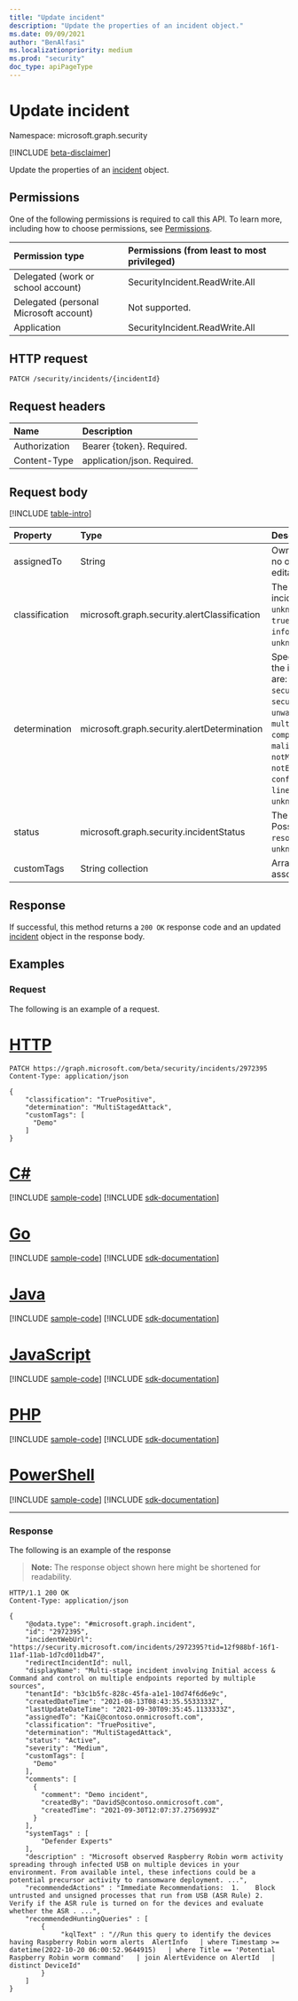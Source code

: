 ```yaml
---
title: "Update incident"
description: "Update the properties of an incident object."
ms.date: 09/09/2021
author: "BenAlfasi"
ms.localizationpriority: medium
ms.prod: "security"
doc_type: apiPageType
---
```


# Update incident
Namespace: microsoft.graph.security

[!INCLUDE [beta-disclaimer](../../includes/beta-disclaimer.md)]

Update the properties of an [incident](../resources/security-incident.md) object.

## Permissions
One of the following permissions is required to call this API. To learn more, including how to choose permissions, see [Permissions](/graph/permissions-reference).


|Permission type|Permissions (from least to most privileged)|
|:---|:---|
|Delegated (work or school account)|SecurityIncident.ReadWrite.All|
|Delegated (personal Microsoft account)|Not supported.|
|Application|SecurityIncident.ReadWrite.All|

## HTTP request

<!-- {
  "blockType": "ignored"
}
-->
``` http
PATCH /security/incidents/{incidentId}
```

## Request headers
|Name|Description|
|:---|:---|
|Authorization|Bearer {token}. Required.|
|Content-Type|application/json. Required.|

## Request body
[!INCLUDE [table-intro](../../includes/update-property-table-intro.md)]


|Property|Type|Description|
|:---|:---|:---|
|assignedTo|String|Owner of the incident, or null if no owner is assigned. Free editable text.|
|classification|microsoft.graph.security.alertClassification|The specification for the incident. Possible values are: `unknown`, `falsePositive`, `truePositive`, `informationalExpectedActivity`, `unknownFutureValue`.|
|determination|microsoft.graph.security.alertDetermination|Specifies the determination of the incident. Possible values are: `unknown`, `apt`, `malware`, `securityPersonnel`, `securityTesting`, `unwantedSoftware`, `other`, `multiStagedAttack`, `compromisedUser`, `phishing`, `maliciousUserActivity`, `notMalicious`, `notEnoughDataToValidate`, `confirmedUserActivity`, `lineOfBusinessApplication`, `unknownFutureValue`.|
|status|microsoft.graph.security.incidentStatus|The status of the incident. Possible values are: `active`, `resolved`, `redirected`, `unknownFutureValue`.|
|customTags|String collection|Array of custom tags associated with an incident.|


## Response

If successful, this method returns a `200 OK` response code and an updated [incident](../resources/security-incident.md) object in the response body.

## Examples

### Request
The following is an example of a request.

# [HTTP](#tab/http)
<!-- {
  "blockType": "request",
  "sampleKeys": ["2972395"],
  "name": "update_incident"
}
-->
``` http
PATCH https://graph.microsoft.com/beta/security/incidents/2972395
Content-Type: application/json

{
    "classification": "TruePositive",
    "determination": "MultiStagedAttack",
    "customTags": [
      "Demo"
    ]
}
```

# [C#](#tab/csharp)
[!INCLUDE [sample-code](../includes/snippets/csharp/update-incident-csharp-snippets.md)]
[!INCLUDE [sdk-documentation](../includes/snippets/snippets-sdk-documentation-link.md)]

# [Go](#tab/go)
[!INCLUDE [sample-code](../includes/snippets/go/update-incident-go-snippets.md)]
[!INCLUDE [sdk-documentation](../includes/snippets/snippets-sdk-documentation-link.md)]

# [Java](#tab/java)
[!INCLUDE [sample-code](../includes/snippets/java/update-incident-java-snippets.md)]
[!INCLUDE [sdk-documentation](../includes/snippets/snippets-sdk-documentation-link.md)]

# [JavaScript](#tab/javascript)
[!INCLUDE [sample-code](../includes/snippets/javascript/update-incident-javascript-snippets.md)]
[!INCLUDE [sdk-documentation](../includes/snippets/snippets-sdk-documentation-link.md)]

# [PHP](#tab/php)
[!INCLUDE [sample-code](../includes/snippets/php/update-incident-php-snippets.md)]
[!INCLUDE [sdk-documentation](../includes/snippets/snippets-sdk-documentation-link.md)]

# [PowerShell](#tab/powershell)
[!INCLUDE [sample-code](../includes/snippets/powershell/update-incident-powershell-snippets.md)]
[!INCLUDE [sdk-documentation](../includes/snippets/snippets-sdk-documentation-link.md)]

---

### Response
The following is an example of the response
>**Note:** The response object shown here might be shortened for readability.
<!-- {
  "blockType": "response",
  "@odata.type": "microsoft.graph.security.incident",
  "truncated": true
}
-->
``` http
HTTP/1.1 200 OK
Content-Type: application/json

{
    "@odata.type": "#microsoft.graph.incident",
    "id": "2972395",
    "incidentWebUrl": "https://security.microsoft.com/incidents/2972395?tid=12f988bf-16f1-11af-11ab-1d7cd011db47",
    "redirectIncidentId": null,
    "displayName": "Multi-stage incident involving Initial access & Command and control on multiple endpoints reported by multiple sources",
    "tenantId": "b3c1b5fc-828c-45fa-a1e1-10d74f6d6e9c",
    "createdDateTime": "2021-08-13T08:43:35.5533333Z",
    "lastUpdateDateTime": "2021-09-30T09:35:45.1133333Z",
    "assignedTo": "KaiC@contoso.onmicrosoft.com",
    "classification": "TruePositive",
    "determination": "MultiStagedAttack",
    "status": "Active",
    "severity": "Medium",
    "customTags": [
      "Demo"
    ],
    "comments": [
      {
		"comment": "Demo incident",
		"createdBy": "DavidS@contoso.onmicrosoft.com",
		"createdTime": "2021-09-30T12:07:37.2756993Z"
      }
    ],
    "systemTags" : [
        "Defender Experts"
    ],
    "description" : "Microsoft observed Raspberry Robin worm activity spreading through infected USB on multiple devices in your environment. From available intel, these infections could be a potential precursor activity to ransomware deployment. ...",
    "recommendedActions" : "Immediate Recommendations:  1.    Block untrusted and unsigned processes that run from USB (ASR Rule) 2.    Verify if the ASR rule is turned on for the devices and evaluate whether the ASR . ...",
    "recommendedHuntingQueries" : [
        {
             "kqlText" : "//Run this query to identify the devices having Raspberry Robin worm alerts  AlertInfo   | where Timestamp >= datetime(2022-10-20 06:00:52.9644915)   | where Title == 'Potential Raspberry Robin worm command'   | join AlertEvidence on AlertId   | distinct DeviceId"
        }
    ]
}
```

